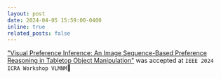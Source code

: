 ```yaml
---
layout: post
date: 2024-04-05 15:59:00-0400
inline: true
related_posts: false
---
```

<a href="https://vlmnm-workshop.github.io/">"Visual Preference Inference: An Image Sequence-Based Preference Reasoning in Tabletop Object Manipulation"</a> was accepted at `IEEE 2024 ICRA Workshop VLMNM`:tada:

